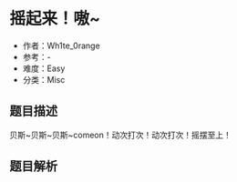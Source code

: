 # 摇起来！嗷~

- 作者：Wh1te_0range
- 参考：-
- 难度：Easy
- 分类：Misc

## 题目描述

贝斯~贝斯~贝斯~comeon！动次打次！动次打次！摇摆至上！

## 题目解析
